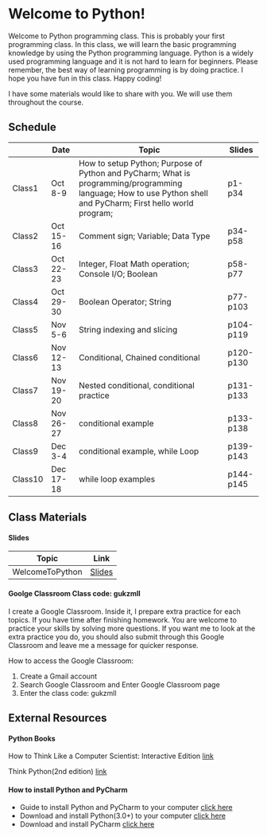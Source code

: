 # Welcome to Python!
Welcome to Python programming class. This is probably your first programming class. In this class, we will learn the basic programming knowledge by using the Python programming language. Python is a widely used programming language and it is not hard to learn for beginners. Please remember, the best way of learning programming is by doing practice. I hope you have fun in this class. Happy coding!

I have some materials would like to share with you. We will use them throughout the course.
## Schedule
|                |Date                           |Topic                                                 |Slides               |                            
|----------------|-------------------------------|------------------------------------------------------|---------------------|
|Class1          |Oct 8-9                        |How to setup Python; Purpose of Python and PyCharm; What is programming/programming language; How to use Python shell and PyCharm; First hello world program;       |p1-p34             |
|Class2          |Oct 15-16                      |Comment sign; Variable; Data Type                     |p34-p58            |
|Class3          |Oct 22-23                      |Integer, Float Math operation; Console I/O; Boolean   |p58-p77            |
|Class4          |Oct 29-30                      |Boolean Operator; String                              |p77-p103           |
|Class5          |Nov 5-6                        |String indexing and slicing                           |p104-p119          |
|Class6          |Nov 12-13                      |Conditional, Chained conditional                      |p120-p130          |
|Class7          |Nov 19-20                      |Nested conditional, conditional practice              |p131-p133          |
|Class8          |Nov 26-27                      |conditional example                                   |p133-p138          |
|Class9          |Dec 3-4                        |conditional example, while Loop                       |p139-p143          |
|Class10         |Dec 17-18                      |while loop examples                                   |p144-p145          |
## Class Materials
#### Slides
|Topic           |Link                           |                            
|----------------|-------------------------------|
|WelcomeToPython  |[Slides](https://docs.google.com/presentation/d/1TFZ-m32fVxEjf_QnEH1oznOfyxzkUkJ7MHtTE8YCkes/edit?usp=sharing)|
#### Goolge Classroom Class code: gukzmll
I create a Google Classroom. Inside it, I prepare extra practice for each topics. If you have time after finishing homework. You are welcome to practice your skills by solving more questions. If you want me to look at the extra practice you do, you should also submit through this Google Classroom and leave me a message for quicker response.

How to access the Google Classroom:
1. Create a Gmail account
2. Search Google Classroom and Enter Google Classroom page
3. Enter the class code: gukzmll
## External Resources
#### Python Books
How to Think Like a Computer Scientist: Interactive Edition [link](https://runestone.academy/runestone/books/published/thinkcspy/index.html)

Think Python(2nd edition) [link](https://greenteapress.com/wp/think-python-2e/)
#### How to install Python and PyCharm
- Guide to install Python and PyCharm to your computer [click here](https://www.guru99.com/how-to-install-python.html)
- Download and install Python(3.0+) to your computer [click here](https://www.python.org/downloads/)
- Download and install PyCharm [click here](https://www.jetbrains.com/pycharm/download/#section=windows)
